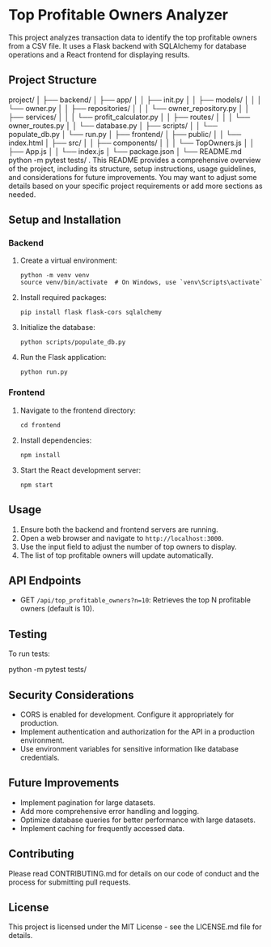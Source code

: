 # Top Profitable Owners Analyzer

This project analyzes transaction data to identify the top profitable owners from a CSV file. It uses a Flask backend with SQLAlchemy for database operations and a React frontend for displaying results.

## Project Structure
project/
│
├── backend/
│ ├── app/
│ │ ├── init.py
│ │ ├── models/
│ │ │ └── owner.py
│ │ ├── repositories/
│ │ │ └── owner_repository.py
│ │ ├── services/
│ │ │ └── profit_calculator.py
│ │ ├── routes/
│ │ │ └── owner_routes.py
│ │ └── database.py
│ ├── scripts/
│ │ └── populate_db.py
│ └── run.py
│
├── frontend/
│ ├── public/
│ │ └── index.html
│ ├── src/
│ │ ├── components/
│ │ │ └── TopOwners.js
│ │ ├── App.js
│ │ └── index.js
│ └── package.json
│
└── README.md
python -m pytest tests/
.
This README provides a comprehensive overview of the project, including its structure, setup instructions, usage guidelines, and considerations for future improvements. You may want to adjust some details based on your specific project requirements or add more sections as needed.

## Setup and Installation

### Backend

1. Create a virtual environment:
   ```
   python -m venv venv
   source venv/bin/activate  # On Windows, use `venv\Scripts\activate`
   ```

2. Install required packages:
   ```
   pip install flask flask-cors sqlalchemy
   ```

3. Initialize the database:
   ```
   python scripts/populate_db.py
   ```

4. Run the Flask application:
   ```
   python run.py
   ```

### Frontend

1. Navigate to the frontend directory:
   ```
   cd frontend
   ```

2. Install dependencies:
   ```
   npm install
   ```

3. Start the React development server:
   ```
   npm start
   ```

## Usage

1. Ensure both the backend and frontend servers are running.
2. Open a web browser and navigate to `http://localhost:3000`.
3. Use the input field to adjust the number of top owners to display.
4. The list of top profitable owners will update automatically.

## API Endpoints

- GET `/api/top_profitable_owners?n=10`: Retrieves the top N profitable owners (default is 10).

## Testing

To run tests:

python -m pytest tests/


## Security Considerations

- CORS is enabled for development. Configure it appropriately for production.
- Implement authentication and authorization for the API in a production environment.
- Use environment variables for sensitive information like database credentials.

## Future Improvements

- Implement pagination for large datasets.
- Add more comprehensive error handling and logging.
- Optimize database queries for better performance with large datasets.
- Implement caching for frequently accessed data.

## Contributing

Please read CONTRIBUTING.md for details on our code of conduct and the process for submitting pull requests.

## License

This project is licensed under the MIT License - see the LICENSE.md file for details.
